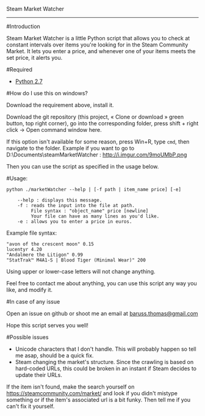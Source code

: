 Steam Market Watcher
- - - - -  - - - - - 

#Introduction

Steam Market Watcher is a little Python script that allows you to check at constant intervals over items you're looking for in the Steam Community Market. It lets you enter a price, and whenever one of your items meets the set price, it alerts you.

#Required

* [Python 2.7](https://www.python.org/download/releases/2.7/)

#How do I use this on windows?

Download the requirement above, install it.

Download the git repository (this project, « Clone or download » green button, top right corner), go into the corresponding folder, press shift + right click -> Open command window here.

If this option isn't available for some reason, press Win+R, type `cmd`, then navigate to the folder. Example if you want to go to D:\Documents\steamMarketWatcher : http://i.imgur.com/9moUMbP.png

Then you can use the script as specified in the usage below.

#Usage:

    python ./marketWatcher --help | [-f path | item_name price] [-e]

        --help : displays this message.
        -f : reads the input into the file at path.
             File syntax : "object_name" price [newline]
             Your file can have as many lines as you'd like.
        -e : allows you to enter a price in euros.
        
Example file syntax:

    "avon of the crescent moon" 0.15
    lucentyr 4.20
    "Andalmere the Litigon" 0.99
    "StatTrak™ M4A1-S | Blood Tiger (Minimal Wear)" 200
    
Using upper or lower-case letters will not change anything.

Feel free to contact me about anything, you can use this script any way you like, and modify it.

#In case of any issue

Open an issue on github or shoot me an email at baruss.thomas@gmail.com

Hope this script serves you well!

#Possible issues

* Unicode characters that I don't handle. This will probably happen so tell me asap, should be a quick fix.
* Steam changing the market's structure. Since the crawling is based on hard-coded URLs, this could be broken in an instant if Steam decides to update their URLs.

If the item isn't found, make the search yourself on https://steamcommunity.com/market/ and look if
you didn't mistype something or if the item's associated url is a bit funky. Then tell me if you can't
fix it yourself. 
